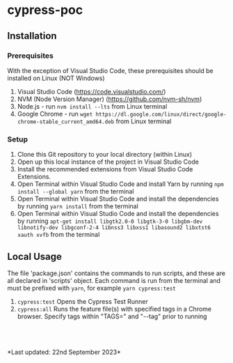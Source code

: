 # cypress-poc

## Installation

### Prerequisites

With the exception of Visual Studio Code, these prerequisites should be installed on Linux (NOT Windows)

1. Visual Studio Code (https://code.visualstudio.com/)
2. NVM (Node Version Manager) (https://github.com/nvm-sh/nvm)
3. Node.js - run `nvm install --lts` from Linux terminal
4. Google Chrome - run `wget https://dl.google.com/linux/direct/google-chrome-stable_current_amd64.deb` from Linux terminal

### Setup

1. Clone this Git repository to your local directory (within Linux)
2. Open up this local instance of the project in Visual Studio Code
3. Install the recommended extensions from Visual Studio Code Extensions.
4. Open Terminal within Visual Studio Code and install Yarn by running `npm install --global yarn` from the terminal
5. Open Terminal within Visual Studio Code and install the dependencies by running `yarn install` from the terminal
6. Open Terminal within Visual Studio Code and install the dependencies by running `apt-get install libgtk2.0-0 libgtk-3-0 libgbm-dev libnotify-dev libgconf-2-4 libnss3 libxss1 libasound2 libxtst6 xauth xvfb` from the terminal

## Local Usage

The file 'package.json' contains the commands to run scripts, and these are all declared in 'scripts' object. Each command is run from the terminal and must be prefixed with `yarn`, for example `yarn cypress:test`

1. `cypress:test` Opens the Cypress Test Runner
2. `cypress:all` Runs the feature file(s) with specified tags in a Chrome browser. Specify tags within "TAGS=" and "--tag" prior to running
<br>
<br>
<br>
*Last updated: 22nd September 2023*
